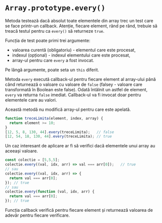 # `Array.prototype.every()`

Metoda testează dacă absolut toate elementele din array trec un test care se face printr-un callback. Atenție, fiecare element, rând pe rând, trebuie să treacă testul pentru ca `every()` să returneze `true`.

Funcția de test poate primi trei argumente:

-   valoarea curentă (obligatoriu) - elementul care este procesat,
-   indexul (opțional) - indexul elementului care este procesat,
-   array-ul pentru care `every` a fost invocat.

Pe lângă argumente, poate seta un `this` diferit.

Metoda `every` execută callback-ul pentru fiecare element al array-ului până când returnează o valoare cu valoare de `false` (falsey - valoare care transformată în Boolean este false). Odată întâlnit un astfel de element, `every` va returna `false` imediat. Callback-ul va fi invocat doar pentru elementele care au valori.

Această metodă nu modifică array-ul pentru care este apelată.

```javascript
function treceLimita(element, index, array) {
  return element >= 10;
}
[12, 5, 8, 130, 44].every(treceLimita);   // false
[12, 54, 18, 130, 44].every(treceLimita); // true
```

Un caz interesant de aplicare ar fi să verifici dacă elementele unui array au aceeași valoare.

```javascript
const colectie = [5,5,5];
colectie.every((val, idx, arr) => val === arr[0]);   // true
// sau
colectie.every((val, idx, arr) => {
  return val === arr[0];
}); // true
// sau
colectie.every(function (val, idx, arr) {
  return val === arr[0];
}); // true
```

Funcția callback verifică pentru fiecare element și returnează valoarea de adevăr pentru fiecare verificare.
